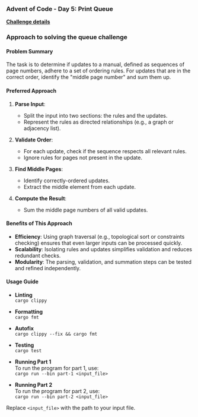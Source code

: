### Advent of Code - Day 5: Print Queue

[**Challenge details**](docs/challenge.md)

### Approach to solving the queue challenge

#### Problem Summary
The task is to determine if updates to a manual, defined as sequences of page numbers, adhere to a set of ordering rules. For updates that are in the correct order, identify the "middle page number" and sum them up.

#### Preferred Approach
1. **Parse Input**:
   - Split the input into two sections: the rules and the updates.
   - Represent the rules as directed relationships (e.g., a graph or adjacency list).

2. **Validate Order**:
   - For each update, check if the sequence respects all relevant rules.
   - Ignore rules for pages not present in the update.

3. **Find Middle Pages**:
   - Identify correctly-ordered updates.
   - Extract the middle element from each update.

4. **Compute the Result**:
   - Sum the middle page numbers of all valid updates.

#### Benefits of This Approach
- **Efficiency**: Using graph traversal (e.g., topological sort or constraints checking) ensures that even larger inputs can be processed quickly.
- **Scalability**: Isolating rules and updates simplifies validation and reduces redundant checks.
- **Modularity**: The parsing, validation, and summation steps can be tested and refined independently.

#### Usage Guide

- **Linting**  
  `cargo clippy`

- **Formatting**  
  `cargo fmt`

- **Autofix**  
  `cargo clippy --fix && cargo fmt`

- **Testing**  
  `cargo test`

- **Running Part 1**  
  To run the program for part 1, use:  
  `cargo run --bin part-1 <input_file>`

- **Running Part 2**  
  To run the program for part 2, use:  
  `cargo run --bin part-2 <input_file>`

Replace `<input_file>` with the path to your input file.